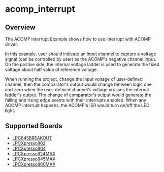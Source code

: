 # acomp_interrupt

## Overview

The ACOMP Interrupt Example shows how to use interrupt with ACOMP driver.

In this example, user should indicate an input channel to capture a voltage signal (can be controlled by user) as the 
ACOMP's negative channel input. On the postive side, the internal voltage ladder is used to generate the fixed voltage about
half value of reference voltage.

When running the project, change the input voltage of user-defined channel, then the comparator's output would change
between logic one and zero when the user-defined channel's voltage crosses the internal ladder's output. The change of
comparator's output would generate the falling and rising edge events with their interrupts enabled. When any ACOMP 
interrupt happens, the ACOMP's ISR would turn on/off the LED light.

## Supported Boards
- [LPC845BREAKOUT](../../../_boards/lpc845breakout/driver_examples/acomp/acomp_interrupt/example_board_readme.md)
- [LPCXpresso802](../../../_boards/lpcxpresso802/driver_examples/acomp/acomp_interrupt/example_board_readme.md)
- [LPCXpresso804](../../../_boards/lpcxpresso804/driver_examples/acomp/acomp_interrupt/example_board_readme.md)
- [LPCXpresso824MAX](../../../_boards/lpcxpresso824max/driver_examples/acomp/acomp_interrupt/example_board_readme.md)
- [LPCXpresso845MAX](../../../_boards/lpcxpresso845max/driver_examples/acomp/acomp_interrupt/example_board_readme.md)
- [LPCXpresso860MAX](../../../_boards/lpcxpresso860max/driver_examples/acomp/acomp_interrupt/example_board_readme.md)
